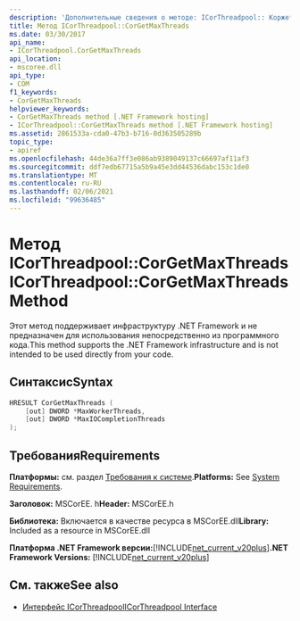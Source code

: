 ```yaml
---
description: 'Дополнительные сведения о методе: ICorThreadpool:: Коржетмакссреадс'
title: Метод ICorThreadpool::CorGetMaxThreads
ms.date: 03/30/2017
api_name:
- ICorThreadpool.CorGetMaxThreads
api_location:
- mscoree.dll
api_type:
- COM
f1_keywords:
- CorGetMaxThreads
helpviewer_keywords:
- CorGetMaxThreads method [.NET Framework hosting]
- ICorThreadpool::CorGetMaxThreads method [.NET Framework hosting]
ms.assetid: 2861533a-cda0-47b3-b716-0d363505289b
topic_type:
- apiref
ms.openlocfilehash: 44de36a7ff3e086ab9389049137c66697af11af3
ms.sourcegitcommit: ddf7edb67715a5b9a45e3dd44536dabc153c1de0
ms.translationtype: MT
ms.contentlocale: ru-RU
ms.lasthandoff: 02/06/2021
ms.locfileid: "99636485"
---
```

# <a name="icorthreadpoolcorgetmaxthreads-method"></a><span data-ttu-id="25031-103">Метод ICorThreadpool::CorGetMaxThreads</span><span class="sxs-lookup"><span data-stu-id="25031-103">ICorThreadpool::CorGetMaxThreads Method</span></span>

<span data-ttu-id="25031-104">Этот метод поддерживает инфраструктуру .NET Framework и не предназначен для использования непосредственно из программного кода.</span><span class="sxs-lookup"><span data-stu-id="25031-104">This method supports the .NET Framework infrastructure and is not intended to be used directly from your code.</span></span>  
  
## <a name="syntax"></a><span data-ttu-id="25031-105">Синтаксис</span><span class="sxs-lookup"><span data-stu-id="25031-105">Syntax</span></span>  
  
```cpp  
HRESULT CorGetMaxThreads (  
    [out] DWORD *MaxWorkerThreads,  
    [out] DWORD *MaxIOCompletionThreads  
);  
```  
  
## <a name="requirements"></a><span data-ttu-id="25031-106">Требования</span><span class="sxs-lookup"><span data-stu-id="25031-106">Requirements</span></span>  

 <span data-ttu-id="25031-107">**Платформы:** см. раздел [Требования к системе](../../get-started/system-requirements.md).</span><span class="sxs-lookup"><span data-stu-id="25031-107">**Platforms:** See [System Requirements](../../get-started/system-requirements.md).</span></span>  
  
 <span data-ttu-id="25031-108">**Заголовок:** MSCorEE. h</span><span class="sxs-lookup"><span data-stu-id="25031-108">**Header:** MSCorEE.h</span></span>  
  
 <span data-ttu-id="25031-109">**Библиотека:** Включается в качестве ресурса в MSCorEE.dll</span><span class="sxs-lookup"><span data-stu-id="25031-109">**Library:** Included as a resource in MSCorEE.dll</span></span>  
  
 <span data-ttu-id="25031-110">**Платформа .NET Framework версии:**[!INCLUDE[net_current_v20plus](../../../../includes/net-current-v20plus-md.md)]</span><span class="sxs-lookup"><span data-stu-id="25031-110">**.NET Framework Versions:** [!INCLUDE[net_current_v20plus](../../../../includes/net-current-v20plus-md.md)]</span></span>  
  
## <a name="see-also"></a><span data-ttu-id="25031-111">См. также</span><span class="sxs-lookup"><span data-stu-id="25031-111">See also</span></span>

- [<span data-ttu-id="25031-112">Интерфейс ICorThreadpool</span><span class="sxs-lookup"><span data-stu-id="25031-112">ICorThreadpool Interface</span></span>](icorthreadpool-interface.md)
